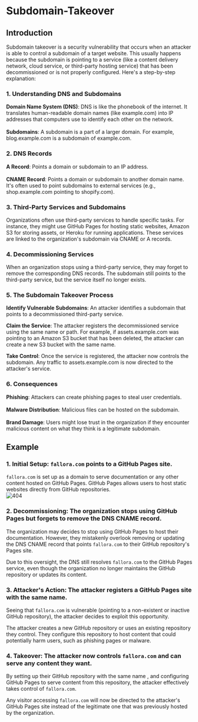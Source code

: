 # Subdomain-Takeover
## Introduction
Subdomain takeover is a security vulnerability that occurs when an attacker is able to control a subdomain of a target website. This usually happens because the subdomain is pointing to a service (like a content delivery network, cloud service, or third-party hosting service) that has been decommissioned or is not properly configured. Here's a step-by-step explanation:
### 1. Understanding DNS and Subdomains
<b>Domain Name System (DNS)</b>: DNS is like the phonebook of the internet. It translates human-readable domain names (like example.com) into IP addresses that computers use to identify each other on the network.<br><br>
<b>Subdomains</b>: A subdomain is a part of a larger domain. For example, blog.example.com is a subdomain of example.com.
### 2. DNS Records
<b>A Record</b>: Points a domain or subdomain to an IP address.<br><br>
<b>CNAME Record</b>: Points a domain or subdomain to another domain name. It's often used to point subdomains to external services (e.g., shop.example.com pointing to shopify.com).
### 3. Third-Party Services and Subdomains
Organizations often use third-party services to handle specific tasks. For instance, they might use GitHub Pages for hosting static websites, Amazon S3 for storing assets, or Heroku for running applications. These services are linked to the organization's subdomain via CNAME or A records.
### 4. Decommissioning Services
When an organization stops using a third-party service, they may forget to remove the corresponding DNS records. The subdomain still points to the third-party service, but the service itself no longer exists.
### 5. The Subdomain Takeover Process
<b>Identify Vulnerable Subdomains</b>: An attacker identifies a subdomain that points to a decommissioned third-party service.

<b>Claim the Service</b>: The attacker registers the decommissioned service using the same name or path. For example, if assets.example.com was pointing to an Amazon S3 bucket that has been deleted, the attacker can create a new S3 bucket with the same name.

<b>Take Control</b>: Once the service is registered, the attacker now controls the subdomain. Any traffic to assets.example.com is now directed to the attacker's service.
### 6. Consequences
<b>Phishing</b>: Attackers can create phishing pages to steal user credentials.<br><br>
<b>Malware Distribution</b>: Malicious files can be hosted on the subdomain.<br><br>
<b>Brand Damage</b>: Users might lose trust in the organization if they encounter malicious content on what they think is a legitimate subdomain.
## Example
### 1. Initial Setup: ``` fallora.com ``` points to a GitHub Pages site.
``` fallora.com ``` is set up as a domain to serve documentation or any other content hosted on GitHub Pages. GitHub Pages allows users to host static websites directly from GitHub repositories.<br>
![404](https://raw.githubusercontent.com/aayushdangol16/Subdomain-Takeover/main/img/404.png)
### 2. Decommissioning: The organization stops using GitHub Pages but forgets to remove the DNS CNAME record.
The organization may decides to stop using GitHub Pages to host their documentation. However, they mistakenly overlook removing or updating the DNS CNAME record that points ``` fallora.com ``` to their GitHub repository's Pages site.

Due to this oversight, the DNS still resolves ``` fallora.com ``` to the GitHub Pages service, even though the organization no longer maintains the GitHub repository or updates its content.
### 3. Attacker's Action: The attacker registers a GitHub Pages site with the same name.
Seeing that ``` fallora.com ``` is vulnerable (pointing to a non-existent or inactive GitHub repository), the attacker decides to exploit this opportunity.

The attacker creates a new GitHub repository or uses an existing repository they control. They configure this repository to host content that could potentially harm users, such as phishing pages or malware.
### 4. Takeover: The attacker now controls ``` fallora.com ``` and can serve any content they want.
By setting up their GitHub repository with the same name , and configuring GitHub Pages to serve content from this repository, the attacker effectively takes control of ``` fallora.com ```.

Any visitor accessing ``` fallora.com ``` will now be directed to the attacker's GitHub Pages site instead of the legitimate one that was previously hosted by the organization.
